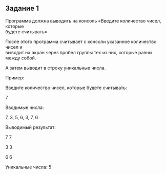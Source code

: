## Задание 1
Программа должна выводить на консоль «Введите количество чисел, которые<br/> будете считывать»

После этого программа считывает с консоли указанное количество чисел и<br/> выводит на экран через пробел группы тех из них, которые равны между собой.

А затем выводит в строку уникальные числа.

Пример:

Введите количество чисел, которые будете считывать:

7

Вводимые числа:

7, 3, 5, 6, 3, 7, 6

Выводимый результат:

7 7

3 3

6 6

Уникальные числа: 5